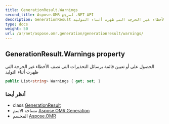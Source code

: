 ```yaml
---
title: GenerationResult.Warnings
second_title: Aspose.OMR لمرجع .NET API
description: GenerationResult ملكية. الحصول على أو تعيين قائمة برسائل التحذيرات التي تصف الأخطاء غير الحرجة التي ظهرت أثناء التوليد
type: docs
weight: 50
url: /ar/net/aspose.omr.generation/generationresult/warnings/
---
```

## GenerationResult.Warnings property

الحصول على أو تعيين قائمة برسائل التحذيرات التي تصف الأخطاء غير الحرجة التي ظهرت أثناء التوليد

```csharp
public List<string> Warnings { get; set; }
```

### أنظر أيضا

* class [GenerationResult](../)
* مساحة الاسم [Aspose.OMR.Generation](../../generationresult/)
* المجسم [Aspose.OMR](../../../)


